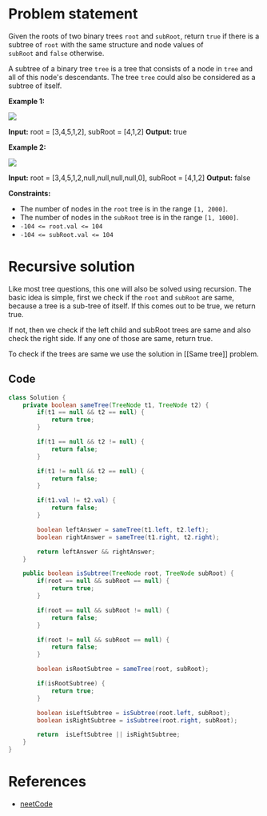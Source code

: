 # Problem statement

Given the roots of two binary trees `root` and `subRoot`, return `true` if there is a subtree of `root` with the same structure and node values of `subRoot` and `false` otherwise.

A subtree of a binary tree `tree` is a tree that consists of a node in `tree` and all of this node's descendants. The tree `tree` could also be considered as a subtree of itself.

**Example 1:**

![](https://assets.leetcode.com/uploads/2021/04/28/subtree1-tree.jpg)

**Input:** root = \[3,4,5,1,2], subRoot = \[4,1,2]
**Output:** true

**Example 2:**

![](https://assets.leetcode.com/uploads/2021/04/28/subtree2-tree.jpg)

**Input:** root = \[3,4,5,1,2,null,null,null,null,0], subRoot = \[4,1,2]
**Output:** false

**Constraints:**

- The number of nodes in the `root` tree is in the range `[1, 2000]`.
- The number of nodes in the `subRoot` tree is in the range `[1, 1000]`.
- `-104 <= root.val <= 104`
- `-104 <= subRoot.val <= 104`

# Recursive solution

Like most tree questions, this one will also be solved using recursion. The basic idea is simple, first we check if the `root` and `subRoot` are same, because a tree is a sub-tree of itself. If this comes out to be true, we return true.

If not, then we check if the left child and subRoot trees are same and also check the right side. If any one of those are same, return true.

To check if the trees are same we use the solution in [[Same tree]] problem.

## Code

```java
class Solution {
    private boolean sameTree(TreeNode t1, TreeNode t2) {
        if(t1 == null && t2 == null) {
            return true;
        }

        if(t1 == null && t2 != null) {
            return false;
        }

        if(t1 != null && t2 == null) {
            return false;
        }

        if(t1.val != t2.val) {
            return false;
        }

        boolean leftAnswer = sameTree(t1.left, t2.left);
        boolean rightAnswer = sameTree(t1.right, t2.right);

        return leftAnswer && rightAnswer;
    }

    public boolean isSubtree(TreeNode root, TreeNode subRoot) {
        if(root == null && subRoot == null) {
            return true;
        }

        if(root == null && subRoot != null) {
            return false;
        }

        if(root != null && subRoot == null) {
            return false;
        }

        boolean isRootSubtree = sameTree(root, subRoot);

        if(isRootSubtree) {
            return true;
        }

        boolean isLeftSubtree = isSubtree(root.left, subRoot);
        boolean isRightSubtree = isSubtree(root.right, subRoot);

        return  isLeftSubtree || isRightSubtree;
    }
}
```

# References

- [neetCode](https://www.youtube.com/watch?v=E36O5SWp-LE)
